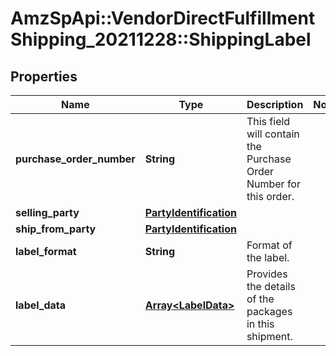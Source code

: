 # AmzSpApi::VendorDirectFulfillmentShipping_20211228::ShippingLabel

## Properties
Name | Type | Description | Notes
------------ | ------------- | ------------- | -------------
**purchase_order_number** | **String** | This field will contain the Purchase Order Number for this order. | 
**selling_party** | [**PartyIdentification**](PartyIdentification.md) |  | 
**ship_from_party** | [**PartyIdentification**](PartyIdentification.md) |  | 
**label_format** | **String** | Format of the label. | 
**label_data** | [**Array&lt;LabelData&gt;**](LabelData.md) | Provides the details of the packages in this shipment. | 

